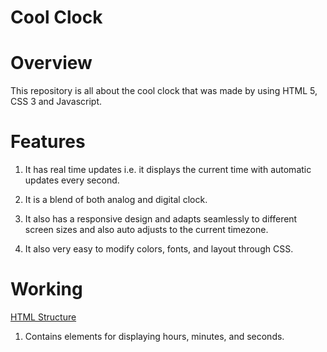 # Cool Clock

# Overview

This repository is all about the cool clock that was made by using HTML 5, CSS 3 and Javascript.

# Features 

1. It has real time updates i.e. it displays the current time with automatic updates every second.

2. It is a blend of both analog and digital clock.

3. It also has a responsive design and adapts seamlessly to different screen sizes and also auto adjusts to the current timezone.

4. It also very easy to modify colors, fonts, and layout through CSS.

# Working

<ins> HTML Structure </ins>

1. Contains elements for displaying hours, minutes, and seconds.
